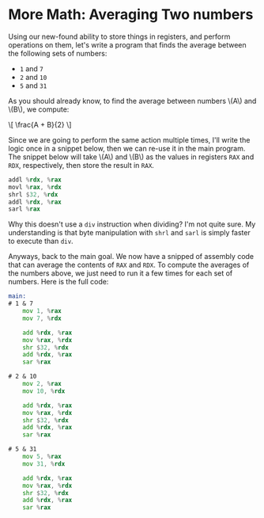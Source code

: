 # More Math: Averaging Two numbers

Using our new-found ability to store things in registers, and perform operations on them, let's write a program that finds the average between the following sets of numbers:

- `1` and `7`
- `2` and `10`
- `5` and `31`

As you should already know, to find the average between numbers \\(A\\) and \\(B\\), we compute:

\\[
\frac{A + B}{2}
\\]

Since we are going to perform the same action multiple times, I'll write the logic once in a snippet below, then we can re-use it in the main program. The snippet below will take \\(A\\) and \\(B\\) as the values in registers `RAX` and `RDX`, respectively, then store the result in `RAX`.

```asm
addl %rdx, %rax
movl %rax, %rdx
shrl $32, %rdx
addl %rdx, %rax
sarl %rax
```

Why this doesn't use a `div` instruction when dividing? I'm not quite sure. My understanding is that byte manipulation with `shrl` and `sarl` is simply faster to execute than `div`.

Anyways, back to the main goal. We now have a snipped of assembly code that can average the contents of `RAX` and `RDX`. To compute the averages of the numbers above, we just need to run it a few times for each set of numbers. Here is the full code:

```asm
main:
# 1 & 7
    mov 1, %rax
    mov 7, %rdx

    add %rdx, %rax
    mov %rax, %rdx
    shr $32, %rdx
    add %rdx, %rax
    sar %rax

# 2 & 10
    mov 2, %rax
    mov 10, %rdx

    add %rdx, %rax
    mov %rax, %rdx
    shr $32, %rdx
    add %rdx, %rax
    sar %rax

# 5 & 31
    mov 5, %rax
    mov 31, %rdx

    add %rdx, %rax
    mov %rax, %rdx
    shr $32, %rdx
    add %rdx, %rax
    sar %rax
```